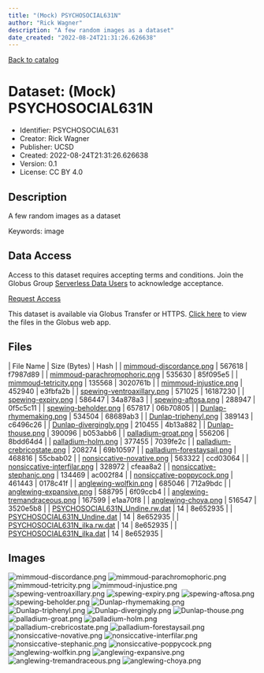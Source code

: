 ```yaml
---
title: "(Mock) PSYCHOSOCIAL631N"
author: "Rick Wagner"
description: "A few random images as a dataset"
date_created: "2022-08-24T21:31:26.626638"
---
```


[Back to catalog](../#datasets)

# Dataset: (Mock) PSYCHOSOCIAL631N
- Identifier: PSYCHOSOCIAL631
- Creator: Rick Wagner
- Publisher: UCSD
- Created: 2022-08-24T21:31:26.626638
- Version: 0.1
- License: CC BY 4.0


## Description
A few random images as a dataset

Keywords: image


## Data Access
Access to this dataset requires accepting terms and conditions. Join the Globus Group [Serverless Data Users](https://app.globus.org/groups/260da91f-3496-11ed-b941-972795fc9504) to acknowledge acceptance.

[Request Access](https://app.globus.org/groups/260da91f-3496-11ed-b941-972795fc9504/join)

This dataset is available via Globus Transfer or HTTPS.
[Click here](https://app.globus.org/file-manager?origin_id=527fe9c0-5782-4a2a-a097-ea2f06fe68ab&origin_path=/allusers/PSYCHOSOCIAL631/) to view the files in the Globus web app.


## Files

| File Name | Size (Bytes) | Hash |
| [mimmoud-discordance.png](https://g-079c7d.ca528.03c0.data.globus.org/allusers/PSYCHOSOCIAL631/mimmoud-discordance.png) | 567618 | f7987d89 |
| [mimmoud-parachromophoric.png](https://g-079c7d.ca528.03c0.data.globus.org/allusers/PSYCHOSOCIAL631/mimmoud-parachromophoric.png) | 535630 | 85f095e5 |
| [mimmoud-tetricity.png](https://g-079c7d.ca528.03c0.data.globus.org/allusers/PSYCHOSOCIAL631/mimmoud-tetricity.png) | 135568 | 3020761b |
| [mimmoud-injustice.png](https://g-079c7d.ca528.03c0.data.globus.org/allusers/PSYCHOSOCIAL631/mimmoud-injustice.png) | 452940 | e3fbfa2b |
| [spewing-ventroaxillary.png](https://g-079c7d.ca528.03c0.data.globus.org/allusers/PSYCHOSOCIAL631/spewing-ventroaxillary.png) | 571025 | 16187230 |
| [spewing-expiry.png](https://g-079c7d.ca528.03c0.data.globus.org/allusers/PSYCHOSOCIAL631/spewing-expiry.png) | 586447 | 34a878a3 |
| [spewing-aftosa.png](https://g-079c7d.ca528.03c0.data.globus.org/allusers/PSYCHOSOCIAL631/spewing-aftosa.png) | 288947 | 0f5c5c11 |
| [spewing-beholder.png](https://g-079c7d.ca528.03c0.data.globus.org/allusers/PSYCHOSOCIAL631/spewing-beholder.png) | 657817 | 06b70805 |
| [Dunlap-rhymemaking.png](https://g-079c7d.ca528.03c0.data.globus.org/allusers/PSYCHOSOCIAL631/Dunlap-rhymemaking.png) | 534504 | 68689ab3 |
| [Dunlap-triphenyl.png](https://g-079c7d.ca528.03c0.data.globus.org/allusers/PSYCHOSOCIAL631/Dunlap-triphenyl.png) | 389143 | c6496c26 |
| [Dunlap-divergingly.png](https://g-079c7d.ca528.03c0.data.globus.org/allusers/PSYCHOSOCIAL631/Dunlap-divergingly.png) | 210455 | 4b13a882 |
| [Dunlap-thouse.png](https://g-079c7d.ca528.03c0.data.globus.org/allusers/PSYCHOSOCIAL631/Dunlap-thouse.png) | 390096 | b053abb6 |
| [palladium-groat.png](https://g-079c7d.ca528.03c0.data.globus.org/allusers/PSYCHOSOCIAL631/palladium-groat.png) | 556206 | 8bdd64d4 |
| [palladium-holm.png](https://g-079c7d.ca528.03c0.data.globus.org/allusers/PSYCHOSOCIAL631/palladium-holm.png) | 377455 | 7039fe2c |
| [palladium-crebricostate.png](https://g-079c7d.ca528.03c0.data.globus.org/allusers/PSYCHOSOCIAL631/palladium-crebricostate.png) | 208274 | 69b10597 |
| [palladium-forestaysail.png](https://g-079c7d.ca528.03c0.data.globus.org/allusers/PSYCHOSOCIAL631/palladium-forestaysail.png) | 468816 | 55cbab02 |
| [nonsiccative-novative.png](https://g-079c7d.ca528.03c0.data.globus.org/allusers/PSYCHOSOCIAL631/nonsiccative-novative.png) | 563322 | ccd03064 |
| [nonsiccative-interfilar.png](https://g-079c7d.ca528.03c0.data.globus.org/allusers/PSYCHOSOCIAL631/nonsiccative-interfilar.png) | 328972 | cfeaa8a2 |
| [nonsiccative-stephanic.png](https://g-079c7d.ca528.03c0.data.globus.org/allusers/PSYCHOSOCIAL631/nonsiccative-stephanic.png) | 134469 | ac002f84 |
| [nonsiccative-poppycock.png](https://g-079c7d.ca528.03c0.data.globus.org/allusers/PSYCHOSOCIAL631/nonsiccative-poppycock.png) | 461443 | 0178c41f |
| [anglewing-wolfkin.png](https://g-079c7d.ca528.03c0.data.globus.org/allusers/PSYCHOSOCIAL631/anglewing-wolfkin.png) | 685046 | 712a9bdc |
| [anglewing-expansive.png](https://g-079c7d.ca528.03c0.data.globus.org/allusers/PSYCHOSOCIAL631/anglewing-expansive.png) | 588795 | 6f09ccb4 |
| [anglewing-tremandraceous.png](https://g-079c7d.ca528.03c0.data.globus.org/allusers/PSYCHOSOCIAL631/anglewing-tremandraceous.png) | 167599 | e1aa70f8 |
| [anglewing-choya.png](https://g-079c7d.ca528.03c0.data.globus.org/allusers/PSYCHOSOCIAL631/anglewing-choya.png) | 516547 | 3520e5b8 |
| [PSYCHOSOCIAL631N_Undine.rw.dat](https://g-079c7d.ca528.03c0.data.globus.org/allusers/PSYCHOSOCIAL631/PSYCHOSOCIAL631N_Undine.rw.dat) | 14 | 8e652935 |
| [PSYCHOSOCIAL631N_Undine.dat](https://g-079c7d.ca528.03c0.data.globus.org/allusers/PSYCHOSOCIAL631/PSYCHOSOCIAL631N_Undine.dat) | 14 | 8e652935 |
| [PSYCHOSOCIAL631N_ilka.rw.dat](https://g-079c7d.ca528.03c0.data.globus.org/allusers/PSYCHOSOCIAL631/PSYCHOSOCIAL631N_ilka.rw.dat) | 14 | 8e652935 |
| [PSYCHOSOCIAL631N_ilka.dat](https://g-079c7d.ca528.03c0.data.globus.org/allusers/PSYCHOSOCIAL631/PSYCHOSOCIAL631N_ilka.dat) | 14 | 8e652935 |


## Images
![mimmoud-discordance.png](https://g-079c7d.ca528.03c0.data.globus.org/allusers/PSYCHOSOCIAL631/mimmoud-discordance.png) ![mimmoud-parachromophoric.png](https://g-079c7d.ca528.03c0.data.globus.org/allusers/PSYCHOSOCIAL631/mimmoud-parachromophoric.png) ![mimmoud-tetricity.png](https://g-079c7d.ca528.03c0.data.globus.org/allusers/PSYCHOSOCIAL631/mimmoud-tetricity.png) ![mimmoud-injustice.png](https://g-079c7d.ca528.03c0.data.globus.org/allusers/PSYCHOSOCIAL631/mimmoud-injustice.png) ![spewing-ventroaxillary.png](https://g-079c7d.ca528.03c0.data.globus.org/allusers/PSYCHOSOCIAL631/spewing-ventroaxillary.png) ![spewing-expiry.png](https://g-079c7d.ca528.03c0.data.globus.org/allusers/PSYCHOSOCIAL631/spewing-expiry.png) ![spewing-aftosa.png](https://g-079c7d.ca528.03c0.data.globus.org/allusers/PSYCHOSOCIAL631/spewing-aftosa.png) ![spewing-beholder.png](https://g-079c7d.ca528.03c0.data.globus.org/allusers/PSYCHOSOCIAL631/spewing-beholder.png) ![Dunlap-rhymemaking.png](https://g-079c7d.ca528.03c0.data.globus.org/allusers/PSYCHOSOCIAL631/Dunlap-rhymemaking.png) ![Dunlap-triphenyl.png](https://g-079c7d.ca528.03c0.data.globus.org/allusers/PSYCHOSOCIAL631/Dunlap-triphenyl.png) ![Dunlap-divergingly.png](https://g-079c7d.ca528.03c0.data.globus.org/allusers/PSYCHOSOCIAL631/Dunlap-divergingly.png) ![Dunlap-thouse.png](https://g-079c7d.ca528.03c0.data.globus.org/allusers/PSYCHOSOCIAL631/Dunlap-thouse.png) ![palladium-groat.png](https://g-079c7d.ca528.03c0.data.globus.org/allusers/PSYCHOSOCIAL631/palladium-groat.png) ![palladium-holm.png](https://g-079c7d.ca528.03c0.data.globus.org/allusers/PSYCHOSOCIAL631/palladium-holm.png) ![palladium-crebricostate.png](https://g-079c7d.ca528.03c0.data.globus.org/allusers/PSYCHOSOCIAL631/palladium-crebricostate.png) ![palladium-forestaysail.png](https://g-079c7d.ca528.03c0.data.globus.org/allusers/PSYCHOSOCIAL631/palladium-forestaysail.png) ![nonsiccative-novative.png](https://g-079c7d.ca528.03c0.data.globus.org/allusers/PSYCHOSOCIAL631/nonsiccative-novative.png) ![nonsiccative-interfilar.png](https://g-079c7d.ca528.03c0.data.globus.org/allusers/PSYCHOSOCIAL631/nonsiccative-interfilar.png) ![nonsiccative-stephanic.png](https://g-079c7d.ca528.03c0.data.globus.org/allusers/PSYCHOSOCIAL631/nonsiccative-stephanic.png) ![nonsiccative-poppycock.png](https://g-079c7d.ca528.03c0.data.globus.org/allusers/PSYCHOSOCIAL631/nonsiccative-poppycock.png) ![anglewing-wolfkin.png](https://g-079c7d.ca528.03c0.data.globus.org/allusers/PSYCHOSOCIAL631/anglewing-wolfkin.png) ![anglewing-expansive.png](https://g-079c7d.ca528.03c0.data.globus.org/allusers/PSYCHOSOCIAL631/anglewing-expansive.png) ![anglewing-tremandraceous.png](https://g-079c7d.ca528.03c0.data.globus.org/allusers/PSYCHOSOCIAL631/anglewing-tremandraceous.png) ![anglewing-choya.png](https://g-079c7d.ca528.03c0.data.globus.org/allusers/PSYCHOSOCIAL631/anglewing-choya.png) 



